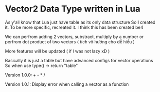 # Vector2 Data Type written in Lua

As y'all know that Lua just have table as its only data structure
So I created it. To be more specific, recreated it. I think this has been created be4

We can perfrom adding 2 vectors, substract, multiply by a number
or perfrom dot product of two vectors ( tích vô hướng cho dễ hiểu )

More features will be updated ( if I was not lazy xD )

Basically it is just a table but have advanced configs for vector operations
So when use type() -> return "table"

Version 1.0.0: + - * /

Version 1.0.1: Display error when calling a vector as a function